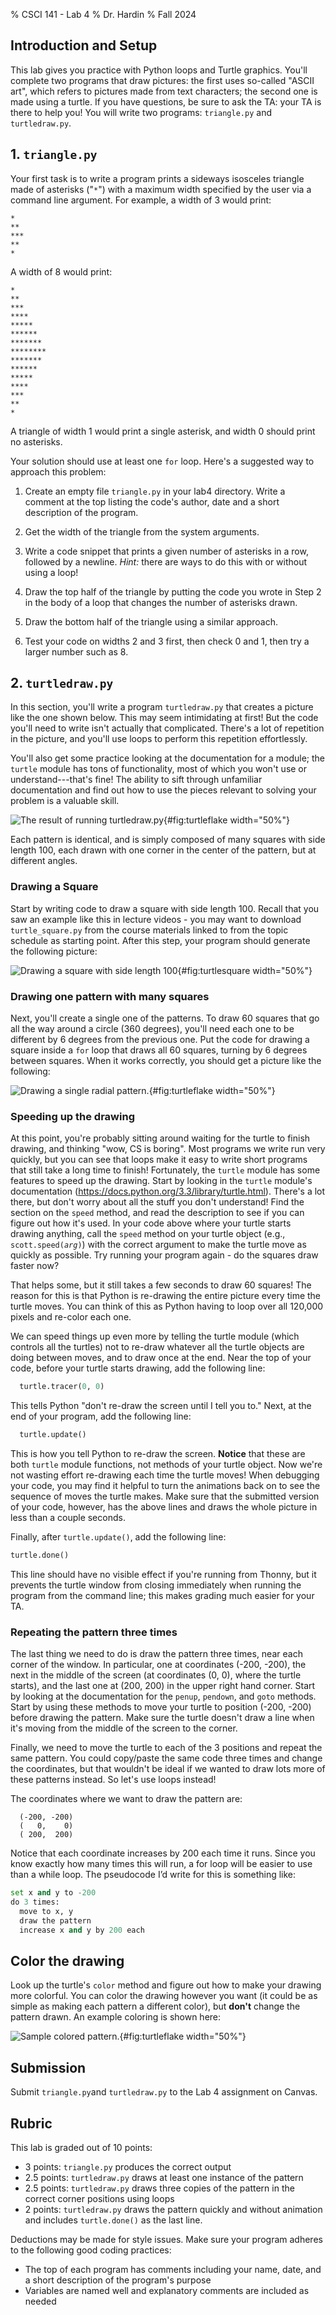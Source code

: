 % CSCI 141 - Lab 4
% Dr. Hardin
% Fall 2024

## Introduction and Setup 

This lab gives you practice with Python loops and Turtle graphics. You'll complete two programs that draw pictures: the first uses so-called "ASCII art", which refers to pictures made from text characters; the second one is made using a turtle. If you have questions, be sure to ask the TA: your TA is there to help you! You will write two programs: `triangle.py` and `turtledraw.py`.

## 1. `triangle.py`

Your first task is to write a program prints a sideways isosceles triangle made of asterisks ("`*`") with a maximum width specified by the user via a command line argument. For example, a width of 3 would print:

``` {samepage="true"}
*
**
***
**
*
```

A width of 8 would print:

``` {samepage="true"}
*
**
***
****
*****
******
*******
********
*******
******
*****
****
***
**
*
```

A triangle of width 1 would print a single asterisk, and width 0 should print no asterisks.

Your solution should use at least one `for` loop. Here's a suggested way to approach this problem:

1.  Create an empty file `triangle.py` in your lab4 directory. Write a comment at the top listing the code's author, date and a short description of the program.

2.  Get the width of the triangle from the system arguments.

3.  Write a code snippet that prints a given number of asterisks in a row, followed by a newline. *Hint:* there are ways to do this with or without using a loop!

4.  Draw the top half of the triangle by putting the code you wrote in Step 2 in the body of a loop that changes the number of asterisks drawn.

5.  Draw the bottom half of the triangle using a similar approach.

6.  Test your code on widths 2 and 3 first, then check 0 and 1, then try a larger number such as 8.

## 2. `turtledraw.py`

In this section, you'll write a program `turtledraw.py` that creates a picture like the one shown below. This may seem intimidating at first! But the code you'll need to write isn't actually that complicated. There's a lot of repetition in the picture, and you'll use loops to perform this repetition effortlessly.

You'll also get some practice looking at the documentation for a module; the `turtle` module has tons of functionality, most of which you won't use or understand---that's fine! The ability to sift through unfamiliar documentation and find out how to use the pieces relevant to solving your problem is a valuable skill.

![The result of running `turtledraw.py`](turtledraw.png){#fig:turtleflake width="50%"}

Each pattern is identical, and is simply composed of many squares with side length 100, each drawn with one corner in the center of the pattern, but at different angles.

### Drawing a Square

Start by writing code to draw a square with side length 100. Recall that you saw an example like this in lecture videos - you may want to download `turtle_square.py` from the course materials linked to from the topic schedule as starting point. After this step, your program should generate the following picture:

![Drawing a square with side length 100](turtlesquare.png){#fig:turtlesquare width="50%"}

### Drawing one pattern with many squares

Next, you'll create a single one of the patterns. To draw 60 squares that go all the way around a circle (360 degrees), you'll need each one to be different by 6 degrees from the previous one. Put the code for drawing a square inside a `for` loop that draws all 60 squares, turning by 6 degrees between squares. When it works correctly, you should get a picture like the  following:

![Drawing a single radial pattern.](turtleflake.png){#fig:turtleflake width="50%"}

### Speeding up the drawing

At this point, you're probably sitting around waiting for the turtle to finish drawing, and thinking "wow, CS is boring". Most programs we write run very quickly, but you can see that loops make it easy to write short programs that still take a long time to finish! Fortunately, the `turtle` module has some features to speed up the drawing. Start by looking in the `turtle` module's documentation (<https://docs.python.org/3.3/library/turtle.html>). There's a lot there, but don't worry about all the stuff you don't understand! Find the section on the `speed` method, and read the description to see if you can figure out how it's used. In your code above where your turtle starts drawing anything, call the `speed` method on your turtle object (e.g., `scott.speed(`*`arg`*`)`) with the correct argument to make the turtle move as quickly as possible. Try running your program again - do the squares draw faster now?

That helps some, but it still takes a few seconds to draw 60 squares! The reason for this is that Python is re-drawing the entire picture every time the turtle moves. You can think of this as Python having to loop over all 120,000 pixels and re-color each one.

We can speed things up even more by telling the turtle module (which controls all the turtles) not to re-draw whatever all the turtle objects are doing between moves, and to draw once at the end. Near the top of your code, before your turtle starts drawing, add the following line:

```python
  turtle.tracer(0, 0)
```

This tells Python "don't re-draw the screen until I tell you to." Next, at the end of your program, add the following line:

```python
  turtle.update()
```

This is how you tell Python to re-draw the screen. **Notice** that these are both `turtle` module functions, not methods of your turtle object. Now we're not wasting effort re-drawing each time the turtle moves! When debugging your code, you may find it helpful to turn the animations back on to see the sequence of moves the turtle makes. Make sure that the submitted version of your code, however, has the above lines and draws the whole picture in less than a couple seconds.

Finally, after `turtle.update()`, add the following line:

```python
turtle.done()
```

This line should have no visible effect if you're running from Thonny, but it prevents the turtle window from closing immediately when running the program from the command line; this makes grading much easier for your TA.

### Repeating the pattern three times

The last thing we need to do is draw the pattern three times, near each corner of the window. In particular, one at coordinates (-200, -200), the next in the middle of the screen (at coordinates (0, 0), where the turtle starts), and the last one at (200, 200) in the upper right hand corner. Start by looking at the documentation for the `penup`, `pendown`, and `goto` methods. Start by using these methods to move your turtle to position (-200, -200) before drawing the pattern. Make sure the turtle doesn't draw a line when it's moving from the middle of the screen to the corner.

Finally, we need to move the turtle to each of the 3 positions and repeat the same pattern. You could copy/paste the same code three times and change the coordinates, but that wouldn't be ideal if we wanted to draw lots more of these patterns instead. So let's use loops instead!

The coordinates where we want to draw the pattern are:

      (-200, -200)
      (   0,    0)
      ( 200,  200)

Notice that each coordinate increases by 200 each time it runs. Since you know exactly how many times this will run, a for loop will be easier to use than a while loop. The pseudocode I’d write for this is something like:

```python
set x and y to -200
do 3 times:
  move to x, y
  draw the pattern
  increase x and y by 200 each
```



## Color the drawing

Look up the turtle's `color` method and figure out how to make your drawing more colorful. You can color the drawing however you want (it could be as simple as making each pattern a different color), but **don't** change the pattern drawn. An example coloring is shown here:

![Sample colored pattern.](turtlecolor.png){#fig:turtleflake width="50%"}

## Submission

Submit `triangle.py`and `turtledraw.py` to the Lab 4 assignment on Canvas.

## Rubric

This lab is graded out of 10 points:

* 3 points:  `triangle.py` produces the correct output
* 2.5 points: `turtledraw.py` draws at least one instance of the pattern
* 2.5 points: `turtledraw.py` draws three copies of the pattern in the correct corner positions using loops
* 2 points: `turtledraw.py` draws the pattern quickly and without animation and includes `turtle.done()` as the last line.     

Deductions may be made for style issues. Make sure your program adheres to the following good coding practices:

* The top of each program has comments including your name, date, and a short description of the program's purpose
* Variables are named well and explanatory comments are included as needed
